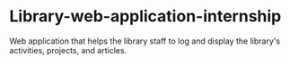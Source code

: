 # Library-web-application-internship
Web application that helps the library staff to log and display the library's activities, projects, and articles.
